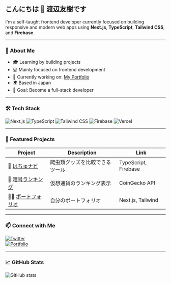 ## こんにちは 👋 渡辺友樹です

I'm a self-taught frontend developer currently focused on building responsive and modern web apps using **Next.js**, **TypeScript**, **Tailwind CSS**, and **Firebase**.

---

### 🌱 About Me

- 🎓 Learning by building projects
- 💻 Mainly focused on frontend development
- 🔭 Currently working on: [My Portfolio](https://github.com/tw20th/tomoki-portfolio)
- 🌍 Based in Japan
- 🎯 Goal: Become a full-stack developer

---

### 🛠️ Tech Stack

![Next.js](https://img.shields.io/badge/Next.js-black?style=flat&logo=nextdotjs)
![TypeScript](https://img.shields.io/badge/TypeScript-3178C6?style=flat&logo=typescript&logoColor=white)
![Tailwind CSS](https://img.shields.io/badge/Tailwind-06B6D4?style=flat&logo=tailwindcss&logoColor=white)
![Firebase](https://img.shields.io/badge/Firebase-FFCA28?style=flat&logo=firebase&logoColor=black)
![Vercel](https://img.shields.io/badge/Vercel-000000?style=flat&logo=vercel&logoColor=white)

---

### 📁 Featured Projects

| Project | Description | Link |
|--------|-------------|------|
| 🐍 [はちゅナビ](https://github.com/tw20th/hachu-navi) | 爬虫類グッズを比較できるツール | TypeScript, Firebase |
| 🔐 [暗号ランキング](https://github.com/tw20th/crypto-ranking) | 仮想通貨のランキング表示 | CoinGecko API |
| 👨‍💻 [ポートフォリオ](https://github.com/tw20th/tomoki-portfolio) | 自分のポートフォリオ | Next.js, Tailwind |

---

### 📫 Connect with Me

[![Twitter](https://img.shields.io/badge/Twitter-1DA1F2?style=flat&logo=twitter&logoColor=white)](https://twitter.com/your_twitter)  
[![Portfolio](https://img.shields.io/badge/Portfolio-000?style=flat&logo=vercel&logoColor=white)](https://your-portfolio-site.com)

---

### 📈 GitHub Stats

![GitHub stats](https://github-readme-stats.vercel.app/api?username=tw20th&show_icons=true&theme=tokyonight&count_private=true)
